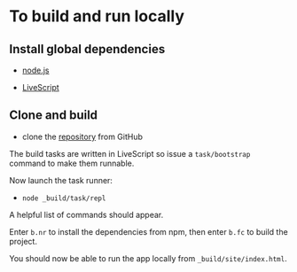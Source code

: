 # To build and run locally

## Install global dependencies

* [node.js][nodejs]

* [LiveScript][LiveScript]

## Clone and build

* clone the [repository][repo] from GitHub

The build tasks are written in LiveScript so issue a `task/bootstrap` command to make them runnable.

Now launch the task runner:

* `node _build/task/repl`

A helpful list of commands should appear.

Enter `b.nr` to install the dependencies from npm, then enter `b.fc` to build the project.

You should now be able to run the app locally from `_build/site/index.html`.

[LiveScript]: http://livescript.net/#installation
[nodejs]: http://nodejs.org/download/
[repo]: https://github.com/dizzib/earthcalc
